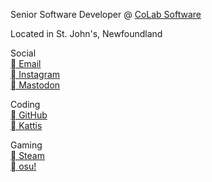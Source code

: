 Senior Software Developer @ [CoLab Software](https://www.colabsoftware.com)

Located in St. John's, Newfoundland

Social  
[󰇮 Email](mailto://me@danielpower.ca)  
[ Instagram](https://www.instagram.com/ifcoffeethendan/)  
[󰫑 Mastodon](https://mastodon.online/@CrispyUmbrella)

Coding  
[ GitHub](https://github.com/danielpower)  
[󰄛 Kattis](https://open.kattis.com/users/crispyumbrella)

Gaming  
[󰓓 Steam](https://steamcommunity.com/id/DanielPower/)  
[ osu!](https://osu.ppy.sh/users/10624401)
